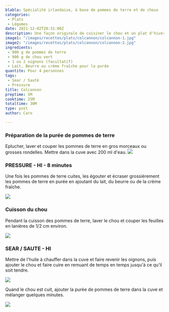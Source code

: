 ```yaml
---
blabla: Spécialité irlandaise, à base de pommes de terre et de choux
categories:
 - Plats
 - Légumes
date: 2021-12-02T20:31:00Z
description: Une façon originale de cuisiner le chou et un plat d'hiver économique
image1: "/images/recettes/plats/colcannon/colcannon-1.jpg"
image2: "/images/recettes/plats/colcannon/colcannon-2.jpg"
ingredients: 
 - 900 g de pommes de terre
 - 900 g de chou vert
 - 1 ou 2 oignons (facultatif)
 - Lait, Beurre ou crème fraîche pour la purée
quantite: Pour 4 personnes
tags:
 - Sear / Sauté
 - Pressure
title: Colcannon
preptime: 5M
cooktime: 25M
totaltime: 30M
type: post
author: Caro

---
```


### Préparation de la purée de pommes de terre 

Eplucher, laver et couper les pommes de terre en gros morceaux ou grosses rondelles.
Mettre dans la cuve avec 200 ml d'eau.
![](/images/recettes/plats/colcannon/colcannon-pdt-2.jpg)

### PRESSURE - HI - 8 minutes

Une fois les pommes de terre cuites, les égouter et écraser grossièrement les pommes de terre en purée en ajoutant du lait, du beurre ou de la crème fraîche.

![](/images/recettes/plats/colcannon/colcannon-pdt-3.jpg)

### Cuisson du chou

Pendant la cuisson des pommes de terre, laver le chou et couper les feuilles en lanières de 1/2 cm environ.

![](/images/recettes/plats/colcannon/colcannon-chou-1.jpg)

### SEAR / SAUTE - HI

Mettre de l'huile à chauffer dans la cuve et faire revenir les oignons, puis ajouter le chou et faire cuire en remuant de temps en temps jusqu'à ce qu'il soit tendre.

![](/images/recettes/plats/colcannon/colcannon-chou-3.jpg)

Quand le chou est cuit, ajouter la purée de pommes de terre dans la cuve et mélanger quelques minutes.

![](/images/recettes/plats/colcannon/colcannon-fin.jpg)


